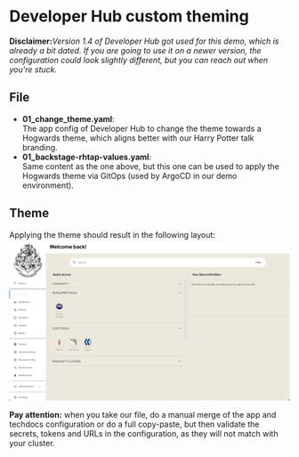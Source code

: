 # Developer Hub custom theming
**Disclaimer:**_Version 1.4 of Developer Hub got used for this demo, which is already a bit dated.
If you are going to use it on a newer version, the configuration could look slightly different, 
but you can reach out when you're stuck._

## File
* **01_change_theme.yaml**:   
The app config of Developer Hub to change the theme towards a Hogwards theme, which aligns better 
with our Harry Potter talk branding.
* **01_backstage-rhtap-values.yaml**:  
Same content as the one above, but this one can be used to apply the Hogwards theme via GitOps 
(used by ArgoCD in our demo environment).

## Theme
Applying the theme should result in the following layout:
![The Hogwards theme applied on Developer Hub](images/hogwards_theme.png "Hogwards Theme for Developer Hub")

  
  
**Pay attention:** when you take our file, do a manual merge of the app and techdocs configuration
or do a full copy-paste, but then validate the secrets, tokens and URLs in the configuration, 
as they will not match with your cluster.